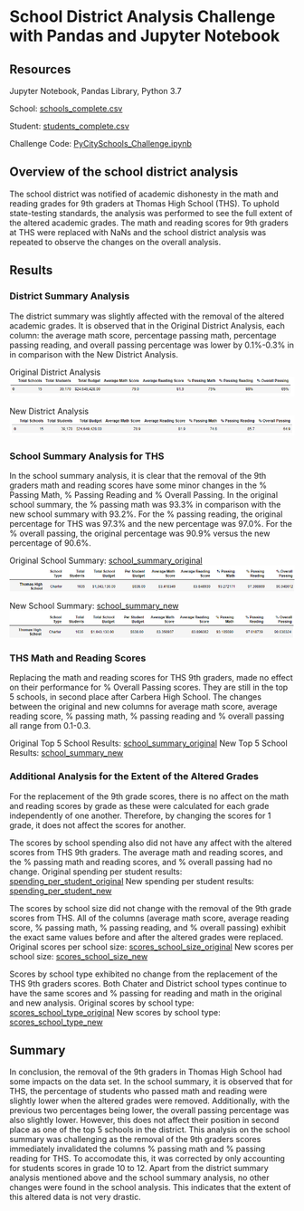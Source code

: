 # School District Analysis Challenge with Pandas and Jupyter Notebook

## Resources 
Jupyter Notebook, Pandas Library, Python 3.7

School: [schools_complete.csv](Resources/schools_complete.csv)

Student: [students_complete.csv](Resources/students_complete.csv) 

Challenge Code: [PyCitySchools_Challenge.ipynb](PyCitySchools_Challenge.ipynb)

## Overview of the school district analysis 
The school district was notified of academic dishonesty in the math and reading grades for 9th graders at Thomas High School (THS). To uphold state-testing standards, the analysis was performed to see the full extent of the altered academic grades. The math and reading scores for 9th graders at THS were replaced with NaNs and the school district analysis was repeated to observe the changes on the overall analysis.

## Results 

### District Summary Analysis
The district summary was slightly affected with the removal of the altered academic grades. It is observed that in the Original District Analysis, each column: the average math score, percentage passing math, percentage passing reading, and overall passing percentage was lower by 0.1%-0.3% in in comparison with the New District Analysis.

Original District Analysis 
![Original District Analysis](https://github.com/tiffcklai/School_District_Analysis/blob/main/Resources/district_summary_old.png?raw=true)

New District Analysis 
![New District Analysis](https://github.com/tiffcklai/School_District_Analysis/blob/main/Resources/district_summary_new.png?raw=true)

### School Summary Analysis for THS
In the school summary analysis, it is clear that the removal of the 9th graders math and reading scores have some minor changes in the % Passing Math, % Passing Reading and % Overall Passing. In the original school summary, the % passing math was 93.3% in comparison with the new school summary with 93.2%. For the % passing reading, the original percentage for THS was 97.3% and the new percentage was 97.0%. For the % overall passing, the original percentage was 90.9% versus the new percentage of 90.6%.

Original School Summary: [school_summary_original](Resources/school_summary_old.png)
![Original_School_Summary](https://github.com/tiffcklai/School_District_Analysis/blob/main/Resources/school_summary_old.png?raw=true)

New School Summary: [school_summary_new](Resources/school_summary_new.png)
![New School Summary](https://github.com/tiffcklai/School_District_Analysis/blob/main/Resources/school_summary_new.png?raw=true)

### THS Math and Reading Scores 
Replacing the math and reading scores for THS 9th graders, made no effect on their performance for % Overall Passing scores. They are still in the top 5 schools, in second place after Carbera High School. The changes between the original and new columns for average math score, average reading score, % passing math, % passing reading and % overall passing all range from 0.1-0.3. 

Original Top 5 School Results: [school_summary_original](Resources/top_schools_old.png)
New Top 5 School Results: [school_summary_new](Resources/top_schools_new.png)

### Additional Analysis for the Extent of the Altered Grades 

For the replacement of the 9th grade scores, there is no affect on the math and reading scores by grade as these were calculated for each grade independently of one another. Therefore, by changing the scores for 1 grade, it does not affect the scores for another. 

The scores by school spending also did not have any affect with the altered scores from THS 9th graders. The average math and reading scores, and the % passing math and reading scores, and % overall passing had no change. 
Original spending per student results: [spending_per_student_original](Resources/spending_per_student_old.png)
New spending per student results: [spending_per_student_new](Resources/spending_per_student_new.png)

The scores by school size did not change with the removal of the 9th grade scores from THS. All of the columns (average math score, average reading score, % passing math, % passing reading, and % overall passing) exhibit the exact same values before and after the altered grades were replaced.
Original scores per school size: [scores_school_size_original](Resources/scores_school_size_old.png)
New scores per school size: [scores_school_size_new](Resources/scores_school_size_new.png)

Scores by school type exhibited no change from the replacement of the THS 9th graders scores. Both Chater and District school types continue to have the same scores and % passing for reading and math in the original and new analysis. 
Original scores by school type: [scores_school_type_original](Resources/scores_school_type_old.png)
New scores by school type: [scores_school_type_new](Resources/scores_school_type_new.png)

## Summary 

In conclusion, the removal of the 9th graders in Thomas High School had some impacts on the data set. In the school summary, it is observed that for THS, the percentage of students who passed math and reading were slightly lower when the altered grades were removed. Additionally, with the previous two percentages being lower, the overall passing percentage was also slightly lower. However, this does not affect their position in second place as one of the top 5 schools in the district. This analysis on the school summary was challenging as the removal of the 9th graders scores immediately invalidated the columns % passing math and % passing reading for THS. To accomodate this, it was corrected by only accounting for students scores in grade 10 to 12. Apart from the district summary analysis mentioned above and the school summary analysis, no other changes were found in the school analysis. This indicates that the extent of this altered data is not very drastic.



